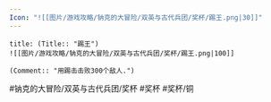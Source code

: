 ```yaml
---
Icon: "![[图片/游戏攻略/钠克的大冒险/双英与古代兵团/奖杯/踢王.png|30]]"
---
```

```ad-common-bronze-trophy
title: (Title:: "踢王")
![[图片/游戏攻略/钠克的大冒险/双英与古代兵团/奖杯/踢王.png|100]]

(Comment:: "用踢击击败300个敌人.")
```

#钠克的大冒险/双英与古代兵团/奖杯 #奖杯 #奖杯/铜

